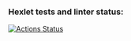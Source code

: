 ### Hexlet tests and linter status:
[![Actions Status](https://github.com/yllen32/python-project-49/workflows/hexlet-check/badge.svg)](https://github.com/yllen32/python-project-49/actions)